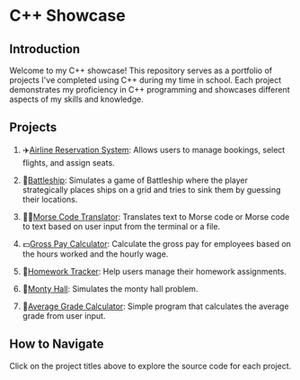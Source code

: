 # C++ Showcase

## Introduction

Welcome to my C++ showcase! This repository serves as a portfolio of projects I've completed using C++ during my time in school. Each project demonstrates my proficiency in C++ programming and showcases different aspects of my skills and knowledge.

## Projects

1. ✈️[Airline Reservation System](https://github.com/JGlogowski1/Cpp/tree/main/C%2B%2B%20Programs/Airline2.0): Allows users to manage bookings, select flights, and assign seats.
   
2. 🚢[Battleship](https://github.com/JGlogowski1/Cpp/tree/main/C%2B%2B%20Programs/BattleShip): Simulates a game of Battleship where the player strategically places ships on a grid and tries to sink them by guessing their locations.
   
3. 👨‍🦯[Morse Code Translator](https://github.com/JGlogowski1/Cpp/tree/main/C%2B%2B%20Programs/Morse%20Code): Translates text to Morse code or Morse code to text based on user input from the terminal or a file.
   
4. 💵[Gross Pay Calculator](https://github.com/JGlogowski1/Cpp/tree/main/C%2B%2B%20Programs/Gross%20Pay%20Calculator): Calculate the gross pay for employees based on the hours worked and the hourly wage.
   
5. 📝[Homework Tracker](https://github.com/JGlogowski1/Cpp/tree/main/C%2B%2B%20Programs/Homework%20Tracker): Help users manage their homework assignments.
   
7. 🎲[Monty Hall](https://github.com/JGlogowski1/Cpp/tree/main/C%2B%2B%20Programs/Monty%20Hall): Simulates the monty hall problem.
   
8. 🧮[Average Grade Calculator](https://github.com/JGlogowski1/Cpp/tree/main/C%2B%2B%20Programs/Average%20Grade%20Calculator): Simple program that calculates the average grade from user input.

## How to Navigate

Click on the project titles above to explore the source code for each project.

